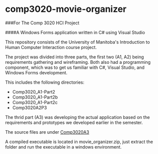 # comp3020-movie-organizer
###For The Comp 3020 HCI Project

####A Windows Forms application written in C# using Visual Studio

This repository consists of the University of Manitoba's Introduction to Human Computer Interaction course project.

The project was divided into three parts, the first two (A1, A2) being requirements gathering and wireframing.
Both also had a programming component, which was to get us familiar with C#, Visual Studio, and Windows Forms development.

This includes the following directories:
- Comp3020_A1-Part2
- Comp3020_A1-Part2b
- Comp3020_A1-Part2c
- Comp3020A2P3

The thrid part (A3) was developing the actual application based on the requirements and prototypes we developed earlier in the semester.

The source files are under [Comp3020A3](./Comp3020A3)

A compiled executable is located in movie_organizer.zip, just extract the folder and run the executable in a windows environment.

